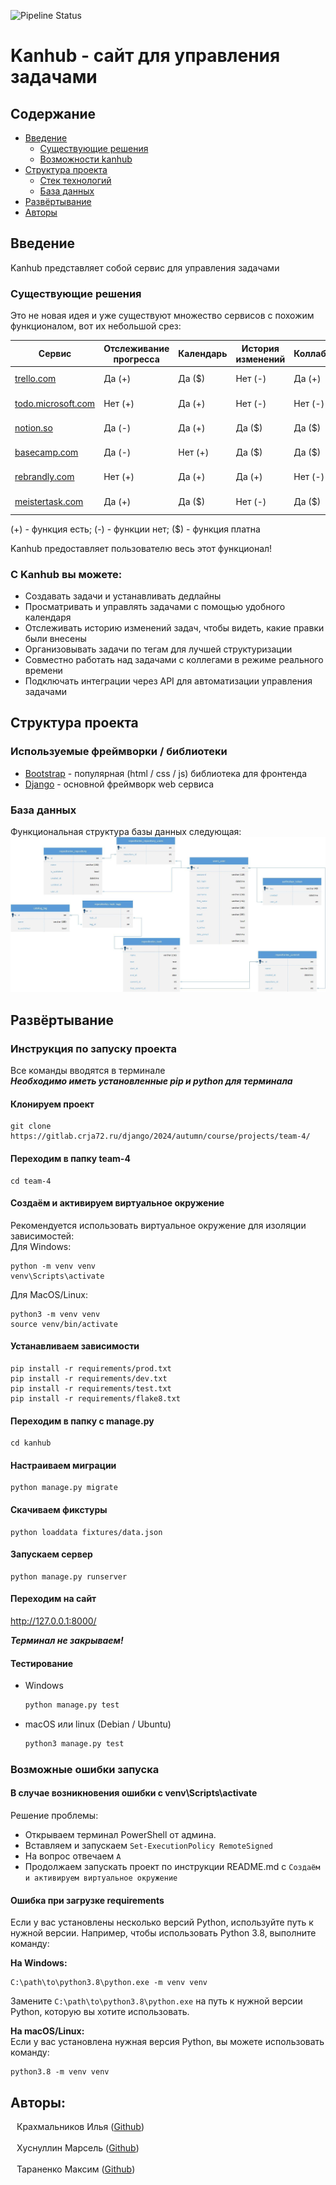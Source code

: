 ![Pipeline Status](https://gitlab.crja72.ru/django/2024/autumn/course/projects/team-4/badges/main/pipeline.svg)

# Kanhub - сайт для управления задачами

## Содержание
- [Введение](#введение)
  - [Существующие решения](#существующие-решения)
  - [Возможности kanhub](#с-kanhub-вы-можете)
- [Структура проекта](#структура-проекта)
  - [Стек технологий](#используемые-фреймворки--библиотеки)
  - [База данных](#база-данных)
- [Развёртывание](#развёртывание)
- [Авторы](#авторы)

## Введение
Kanhub представляет собой сервис для управления задачами


### Существующие решения
Это не новая идея и уже существуют множество сервисов с похожим функционалом,
вот их небольшой срез: 

| Сервис                                      | Отслеживание прогресса | Календарь | История изменений	 | Коллаборация | Русский язык | API  |
|---------------------------------------------|-------------|---------------------|------------|--------------|---------|---------|
| [trello.com](https://trello.com/)  	      | Да (+)      | Да ($)             | Нет (-)     | Да (+)       | Нет (-) | Да (+)  |
| [todo.microsoft.com](https://todo.microsoft.com/)                   | Нет (+)     | Да (+)             | Нет (-)     | Нет (-)       | Да (+) | Нет (-)  |
| [notion.so](https://notion.so/)             | Да (-)      | Да (+)              | Да ($)     | Да ($)      | Нет (-) | Да (+)  |
| [basecamp.com](https://basecamp.com/)        | Да (-)      | Нет (+)              | Да ($)     | Да ($)      | Нет (-)  | Да ($)  |
| [rebrandly.com](https://www.rebrandly.com/) | Нет (+)     | Да (+)              | Да (+)     | Нет (-)      | Нет (-) | Да (+)  |
| [meistertask.com](https://www.meistertask.com/)          | Да (+)     | Да ($)              | Нет (-)     | Да ($)      | Нет (-) | Да (+)  |

(+) - функция есть; (-) - функции нет; ($) - функция платна

Kanhub предоставляет пользователю весь этот функционал!

### С Kanhub вы можете:
- Создавать задачи и устанавливать дедлайны
- Просматривать и управлять задачами с помощью удобного календаря
- Отслеживать историю изменений задач, чтобы видеть, какие правки были внесены
- Организовывать задачи по тегам для лучшей структуризации
- Совместно работать над задачами с коллегами в режиме реального времени
- Подключать интеграции через API для автоматизации управления задачами

## Структура проекта
### Используемые фреймворки / библиотеки
- [Bootstrap](https://getbootstrap.com/) - популярная (html / css / js) 
  библиотека для фронтенда
- [Django](https://www.djangoproject.com/) - основной фреймворк web сервиса

### База данных
Функциональная структура базы данных следующая:
![scheme](ER.jpg)

## Развёртывание
### Инструкция по запуску проекта

Все команды вводятся в терминале</br>
***Необходимо иметь установленные pip и python для терминала***

#### Клонируем проект

```commandline
git clone https://gitlab.crja72.ru/django/2024/autumn/course/projects/team-4/
```

#### Переходим в папку team-4

```commandline
cd team-4
```

#### Создаём и активируем виртуальное окружение
Рекомендуется использовать виртуальное окружение для изоляции зависимостей:<br>
Для Windows:
```commandline
python -m venv venv
venv\Scripts\activate
```

Для MacOS/Linux:
```commandline
python3 -m venv venv
source venv/bin/activate
```

#### Устанавливаем зависимости

```commandline
pip install -r requirements/prod.txt
pip install -r requirements/dev.txt
pip install -r requirements/test.txt
pip install -r requirements/flake8.txt
```

#### Переходим в папку с manage.py

```commandline
cd kanhub
```

#### Настраиваем миграции

```commandline
python manage.py migrate
```

#### Скачиваем фикстуры

```commandline
python loaddata fixtures/data.json
```

#### Запускаем сервер 

```commandline
python manage.py runserver
```

#### Переходим на сайт

<a href="http://127.0.0.1:8000/">http://127.0.0.1:8000/</a>

***Терминал не закрываем!***

#### Тестирование

- Windows
  ```bash
  python manage.py test
  ```
- macOS или linux (Debian / Ubuntu)
  ```bash
  python3 manage.py test
  ```

### Возможные ошибки запуска
#### В случае возникновения ошибки с venv\Scripts\activate 

Решение проблемы:
- Открываем терминал PowerShell от админа.
- Вставляем и запускаем `Set-ExecutionPolicy RemoteSigned`
- На вопрос отвечаем `A`
- Продолжаем запускать проект по инструкции README.md с `Создаём и активируем виртуальное окружение`

#### Ошибка при загрузке requirements

Если у вас установлены несколько версий Python, используйте путь к нужной версии. Например, чтобы использовать Python 3.8, выполните команду:

**На Windows:**
```commandline
C:\path\to\python3.8\python.exe -m venv venv
```

Замените `C:\path\to\python3.8\python.exe` на путь к нужной версии Python, которую вы хотите использовать.

**На macOS/Linux:** <br>
Если у вас установлена нужная версия Python, вы можете использовать команду: <br>
```commandline
python3.8 -m venv venv
```

## Авторы:
<div style="display: flex; align-items: center;">
  <span style="margin-left: 10px;">Крахмальников Илья (<a href="https://github.com/124476">Github</a>)</span>
</div>
<br>
<div style="display: flex; align-items: center;">
  <span style="margin-left: 10px;">Хуснуллин Марсель (<a href="https://github.com/mario12508">Github</a>)</span>
</div>
<br>
<div style="display: flex; align-items: center;">
  <span style="margin-left: 10px;">Тараненко Максим (<a href="https://github.com/maxpawgdbs">Github</a>)</span>
</div>